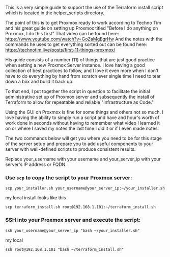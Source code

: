 This is a very simple guide to support the use of the Terraform install script 
which is located in the helper_scripts directory.

The point of this is to get Proxmox ready to work according to Techno Tim 
and his great guide on setting up Proxmox titled "Before I do anything on Proxmox, I do this first"
That video can be found here: https://www.youtube.com/watch?v=GoZaMgEgrHw 
And the notes with the commands he uses to get everything sorted out can be found here: 
https://technotim.live/posts/first-11-things-proxmox/

His guide consists of a number (11) of things that are just good practice when setting a new Proxmox Server instance. I love having a good collection of best practices to follow, and I love it even more when I don't have to do everything by hand from scratch ever single time I need to tear down a box and build it back up.

To that end, I put together the script in question to facilitate the initial 
administrative set up of Proxmox server and subsequently the install of Terraform
to allow for repeatable and reliable "Infrastructure as Code."

Using the GUI on Proxmox is fine for some things and others not so much. I love having the ability to simply run a script and have and hour's worth of work done in seconds without having to remember what video I learned it on or where I saved my notes the last time I did it or if I even made notes.

The two commands below will get you where you need to be for this stage of the server setup and prepare you to add useful components to your server with well-defined scripts to produce consistent results.

Replace your_username with your username and your_server_ip with your server's IP address or FQDN.

### Use `scp` to copy the script to your Proxmox server:
```shell
scp your_installer.sh your_username@your_server_ip:~/your_installer.sh
```
my local install looks like this
```shell
scp terraform_install.sh root@192.168.1.101:~/terraform_install.sh
```

### SSH into your Proxmox server and execute the script:
```shell
ssh your_username@your_server_ip "bash ~/your_installer.sh"
```
my local 
```shell    
ssh root@192.168.1.101 "bash ~/terraform_install.sh"
```